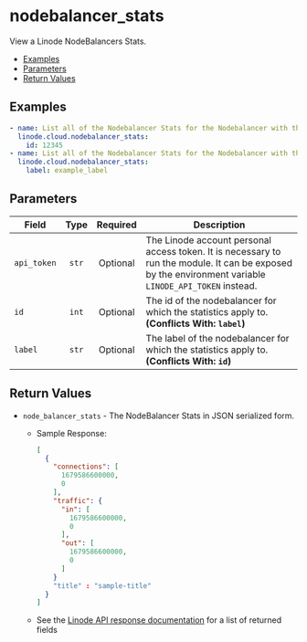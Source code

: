 # nodebalancer_stats

View a Linode NodeBalancers Stats.

- [Examples](#examples)
- [Parameters](#parameters)
- [Return Values](#return-values)

## Examples

```yaml
- name: List all of the Nodebalancer Stats for the Nodebalancer with the given id
  linode.cloud.nodebalancer_stats:
    id: 12345
- name: List all of the Nodebalancer Stats for the Nodebalancer with the given label
  linode.cloud.nodebalancer_stats:
    label: example_label
```


## Parameters

| Field     | Type | Required | Description                                                                  |
|-----------|------|----------|------------------------------------------------------------------------------|
| `api_token` | <center>`str`</center> | <center>Optional</center> | The Linode account personal access token. It is necessary to run the module. It can be exposed by the environment variable `LINODE_API_TOKEN` instead.   |
| `id` | <center>`int`</center> | <center>Optional</center> | The id of the nodebalancer for which the statistics apply to.  **(Conflicts With: `label`)** |
| `label` | <center>`str`</center> | <center>Optional</center> | The label of the nodebalancer for which the statistics apply to.  **(Conflicts With: `id`)** |

## Return Values

- `node_balancer_stats` - The NodeBalancer Stats in JSON serialized form.

    - Sample Response:
        ```json
        [
          {
            "connections": [
              1679586600000,
              0
            ],
            "traffic": {
              "in": [
                1679586600000,
                0
              ],
              "out": [
                1679586600000,
                0
              ]
            }
            "title" : "sample-title"
          }
        ]
        ```
    - See the [Linode API response documentation](https://www.linode.com/docs/api/nodebalancers/#nodebalancer-statistics-view__responses) for a list of returned fields


